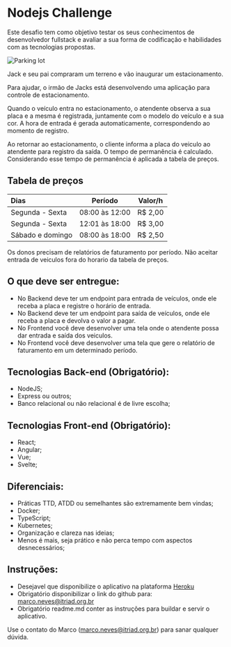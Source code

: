 # Nodejs Challenge

Este desafio tem como objetivo testar os seus conhecimentos de desenvolvedor fullstack e avaliar a sua forma de codificação e habilidades com as tecnologias propostas.

![Parking lot](https://driving-tests.org/wp-content/uploads/2012/02/back-parking.jpg)

Jack e seu pai compraram um terreno e vão inaugurar um estacionamento.

Para ajudar, o irmão de Jacks está desenvolvendo uma aplicação para controle de estacionamento.

Quando o veículo entra no estacionamento, o atendente observa a sua placa e a mesma é registrada, juntamente com o modelo do veículo e a sua cor. A hora de entrada é gerada automaticamente, correspondendo ao momento de registro.

Ao retornar ao estacionamento, o cliente informa a placa do veiculo ao atendente para registro da saída. O tempo de permanência é calculado. Considerando esse tempo de permanência é aplicada a tabela de preços.


## Tabela de preços
Dias | Período | Valor/h
:--------- | :------: | :------:
Segunda - Sexta | 08:00 às 12:00 | R$ 2,00
Segunda - Sexta | 12:01 às 18:00 |  R$ 3,00
Sábado e domingo | 08:00 às 18:00 | R$ 2,50

Os donos precisam de relatórios de faturamento por período. Não aceitar entrada de veiculos fora do horario da tabela de preços.

## O que deve ser entregue:
* No Backend deve ter um endpoint para entrada de veículos, onde ele receba a placa e registre o horário de entrada.
* No Backend deve ter um endpoint para saída de veículos, onde ele receba a placa e devolva o valor a pagar. 
* No Frontend você deve desenvolver uma tela onde o atendente possa dar entrada e saída dos veiculos.
* No Frontend você deve desenvolver uma tela que gere o relatório de faturamento em um determinado período.

## Tecnologias Back-end (Obrigatório):
* NodeJS;
* Express ou outros;
* Banco relacional ou não relacional é de livre escolha;

## Tecnologias Front-end (Obrigatório):
* React;
* Angular;
* Vue;
* Svelte;

## Diferenciais:
* Práticas TTD, ATDD ou semelhantes são extremamente bem vindas;
* Docker;
* TypeScript;
* Kubernetes;
* Organização e clareza nas ideias;
* Menos é mais, seja prático e não perca tempo com aspectos desnecessários;

## Instruções: 
* Desejavel que disponibilize o aplicativo na plataforma [Heroku](https://www.heroku.com)
* Obrigatório disponibilizar o link do github para: marco.neves@itriad.org.br
* Obrigatório readme.md conter as instruções para buildar e servir o aplicativo.

Use o contato do Marco (marco.neves@itriad.org.br) para sanar qualquer dúvida.
